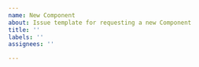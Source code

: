 ```yaml
---
name: New Component
about: Issue template for requesting a new Component
title: ''
labels: ''
assignees: ''

---
```



